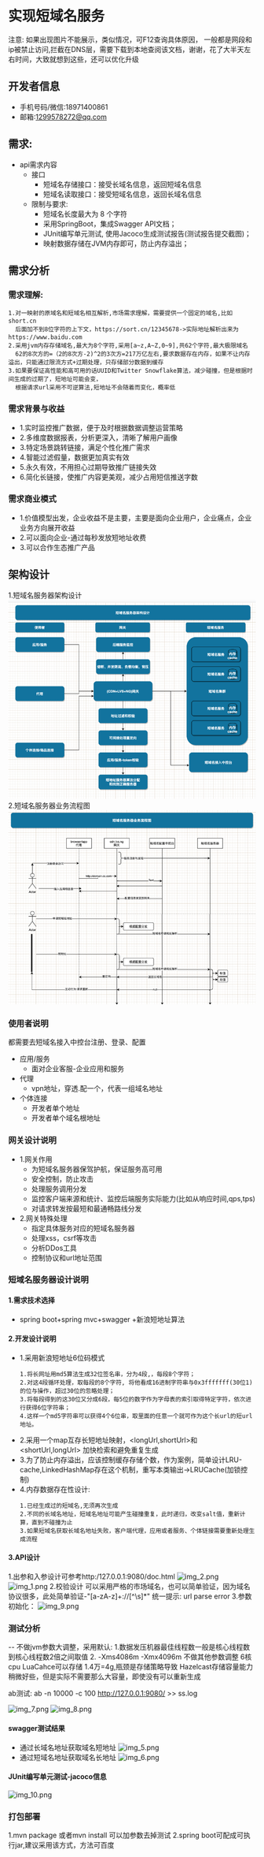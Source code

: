 # 实现短域名服务
注意:
如果出现图片不能展示，类似情况，可F12查询具体原因，
一般都是网段和ip被禁止访问,拦截在DNS层，需要下载到本地查阅该文档，谢谢，花了大半天左右时间，大致就想到这些，还可以优化升级
## 开发者信息
- 手机号码/微信:18971400861
- 邮箱:1299578272@qq.com
## 需求:
- api需求内容
  - 接口
    - 短域名存储接口：接受长域名信息，返回短域名信息
    - 短域名读取接口：接受短域名信息，返回长域名信息
  - 限制与要求:
    - 短域名长度最大为 8 个字符
    - 采用SpringBoot，集成Swagger API文档；
    - JUnit编写单元测试, 使用Jacoco生成测试报告(测试报告提交截图)；
    - 映射数据存储在JVM内存即可，防止内存溢出；
  
## 需求分析
    
### 需求理解:
```
1.对一映射的原域名和短域名相互解析,市场需求理解，需要提供一个固定的域名,比如short.cn
  后面加不到8位字符的上下文，https://sort.cn/12345678->实际地址解析出来为https://www.baidu.com
2.采用jvm内存存储域名,最大为8个字符,采用[a~z,A~Z,0~9],共62个字符,最大极限域名
  62的8次方的=（2的8次方-2)^2的3次方=217万亿左右,要求数据存在内存，如果不让内存溢出，只能通过限流方式+过期处理，只存储部分数据到缓存
3.如果要保证高性能和高可用的话UUID和Twitter Snowflake算法，减少碰撞，但是根据时间生成的过期了，短地址可能会变，
  根据请求url采用不可逆算法,短地址不会随着而变化，概率低
```
### 需求背景与收益
  - 1.实时监控推广数据，便于及时根据数据调整运营策略
  - 2.多维度数据报表，分析更深入，清晰了解用户画像
  - 3.特定场景跳转链接，满足个性化推广需求
  - 4.智能过滤假量，数据更加真实有效
  - 5.永久有效，不用担心过期导致推广链接失效
  - 6.简化长链接，使推广内容更美观，减少占用短信推送字数 
### 需求商业模式
  - 1.价值模型出发，企业收益不是主要，主要是面向企业用户，企业痛点，企业业务方向展开收益
  - 2.可以面向企业-通过每秒发放短地址收费
  - 3.可以合作生态推广产品
## 架构设计
1.短域名服务器架构设计  
![img_3.png](img_3.png)
2.短域名服务器业务流程图
![img_4.png](img_4.png)
### 使用者说明
都需要去短域名接入中控台注册、登录、配置
- 应用/服务
  - 面对企业客服-企业应用和服务
- 代理
  - vpn地址，穿透.配一个，代表一组域名地址
- 个体连接
  - 开发者单个地址
  - 开发者单个域名根地址
### 网关设计说明
- 1.网关作用
  - 为短域名服务器保驾护航，保证服务高可用
  - 安全控制，防止攻击
  - 处理服务调用分发
  - 监控客户端来源和统计、监控后端服务实际能力(比如从响应时间,qps,tps)
  - 对请求转发按最短和最通畅路线分发
- 2.网关特殊处理
  - 指定具体服务对应的短域名服务器
  - 处理xss，csrf等攻击
  - 分析DDos工具
  - 控制协议和url地址范围
### 短域名服务器设计说明
#### 1.需求技术选择
  - spring boot+spring mvc+swagger +新浪短地址算法
#### 2.开发设计说明
- 1.采用新浪短地址6位码模式
  ```
  1.将长网址用md5算法生成32位签名串，分为4段,，每段8个字符；
  2.对这4段循环处理，取每段的8个字符, 将他看成16进制字符串与0x3fffffff(30位1)的位与操作，超过30位的忽略处理；
  3.将每段得到的这30位又分成6段，每5位的数字作为字母表的索引取得特定字符，依次进行获得6位字符串；
  4.这样一个md5字符串可以获得4个6位串，取里面的任意一个就可作为这个长url的短url地址。
  ```
- 2.采用一个map互存长短地址映射，<longUrl,shortUrl>和<shortUrl,longUrl> 加快检索和避免重复生成
- 3.为了防止内存溢出，应该控制缓存存储个数，作为案例，简单设计LRU-cache,LinkedHashMap存在这个机制，重写本类输出->LRUCache(加锁控制)
- 4.内存数据存在性设计: 
  ```
  1.已经生成过的短域名,无须再次生成
  2.不同的长域名地址，短域名地址可能产生碰撞重复，此时递归，改变salt值，重新计算，直到不碰撞为止
  3.如果短域名获取长域名地址失败，客户端代理，应用或者服务、个体链接需要重新处理生成流程
#### 3.API设计
1.出参和入参设计可参考http:/127.0.0.1:9080/doc.html
![img_2.png](img_2.png)
![img_1.png](img_1.png)
2.校验设计
  可以采用严格的市场域名，也可以简单验证，因为域名协议很多，此处简单验证-"[a-zA-z]+://[^\\s]*"
  统一提示: url parse error 
3.参数初始化：
![img_9.png](img_9.png)
### 测试分析
-- 不做jvm参数大调整，采用默认:
  1.数据发压机器最佳线程数一般是核心线程数到核心线程数2倍之间取值
  2.
  -Xms4086m -Xmx4096m 不做其他参数调整
  6核cpu 
  LuaCahce可以存储 1.4万=4g,瓶颈是存储策略导致
  Hazelcast存储容量能力稍微好些，但是实际不需要那么大容量，即使没有可以重新生成

  ab测试:
  ab -n 10000 -c 100 http://127.0.0.1:9080/ >> ss.log

  ![img_7.png](img_7.png)
  ![img_8.png](img_8.png)
#### swagger测试结果
- 通过长域名地址获取域名短地址
![img_5.png](img_5.png)
- 通过短域名地址获取域名长地址
![img_6.png](img_6.png)
#### JUnit编写单元测试-jacoco信息
![img_10.png](img_10.png)

### 打包部署

1.mvn package 或者mvn install 可以加参数去掉测试
2.spring boot可配成可执行jar,建议采用该方式，方法可百度

    

